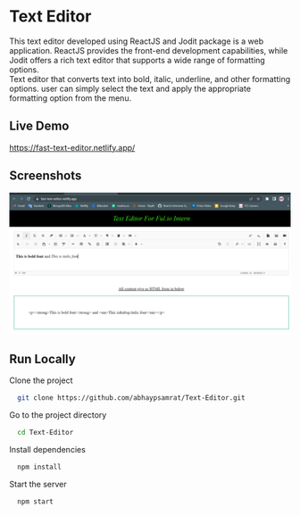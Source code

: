 
# Text Editor

This text editor developed using ReactJS and Jodit package is a web application. ReactJS provides the front-end development capabilities, while Jodit offers a rich text editor that supports a wide range of formatting options.
</br> Text editor that converts text into bold, italic, underline, and other formatting options. user can simply select the text and apply the appropriate formatting option from the menu.

## Live Demo

https://fast-text-editor.netlify.app/

## Screenshots

![](/Screenshot/main.png)

## Run Locally

Clone the project

```bash
  git clone https://github.com/abhaypsamrat/Text-Editor.git
```

Go to the project directory

```bash
  cd Text-Editor
```

Install dependencies

```bash
  npm install
```

Start the server

```bash
  npm start
```



